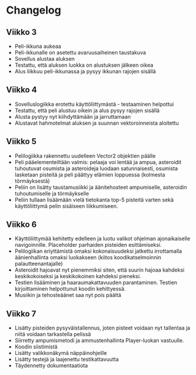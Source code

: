 # Changelog

## Viikko 3

- Peli-ikkuna aukeaa
- Peli-ikkunalle on asetettu avaruusaiheinen taustakuva
- Sovellus alustaa aluksen
- Testattu, että aluksen luokka on alustuksen jälkeen oikea
- Alus liikkuu peli-ikkunassa ja pysyy ikkunan rajojen sisällä

## Viikko 4

- Sovelluslogiikka erotettu käyttöliittymästä - testaaminen helpottui
- Testattu, että peli alustuu oikein ja alus pysyy rajojen sisällä
- Alusta pystyy nyt kiihdyttämään ja jarruttamaan
- Alustavat hahmotelmat aluksen ja suunnan vektoroinneista aloitettu

## Viikko 5

- Pelilogiikka rakennettu uudelleen Vector2 objektien päälle
- Peli pääelementeiltään valmis: pelaaja voi lentää ja ampua, asteroidit tuhoutuvat osumista ja asteroideja luodaan satunnaisesti, osumista lasketaan pisteitä ja peli päättyy elämien loppuessa (kolmesta törmäyksestä)
- Peliin on lisätty taustamusiikki ja äänitehosteet ampumiselle, asteroidin tuhoutumiselle ja törmäykselle
- Peliin tullaan lisäämään vielä tietokanta top-5 pisteitä varten sekä käyttöliittymä pelin sisäiseen liikkumiseen.

## Viikko 6
- Käyttöliittymää kehitetty edelleen ja luotu valikot ohjelman ajonaikaiselle navigoinnille. Placeholder parhaiden pisteiden esittämiseksi.
- Pelilogiikan eriyttämistä omaksi kokonaisuudeksi jatkettu irrottamalla äänienhallinta omaksi luokakseen (kiitos koodikatselmoinnin palautteenantajalle)
- Asteroidit hajoavat nyt pienemmiksi siten, että suurin hajoaa kahdeksi keskikokoiseksi ja keskikokoinen kahdeksi pieneksi.
- Testien lisääminen ja haaraumakattavuuden parantaminen. Testien kirjoittaminen helpottunut koodin kehittyessä.
- Musiikin ja tehosteäänet saa nyt pois päältä

## Viikko 7
- Lisätty pisteiden pysyväistallennus, joten pisteet voidaan nyt tallentaa ja niitä voidaan tarkastella pelissä
- Siirretty ampumismetodi ja ammustenhallinta Player-luokan vastuulle.
- Koodin siistimistä
- Lisätty valikkonäkymä näppäinohjeille
- Lisätty testejä ja laajenettu testikattavuutta
- Täydennetty dokumentaatiota
